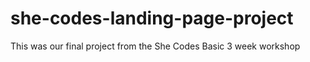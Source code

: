 # she-codes-landing-page-project
This was our final project from the She Codes Basic 3 week workshop
